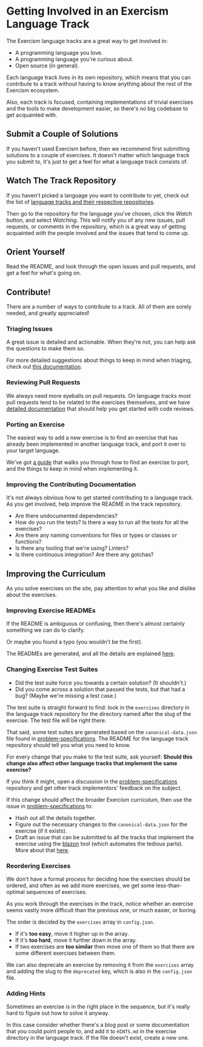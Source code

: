 # Getting Involved in an Exercism Language Track

[repositories]: http://exercism.io/repositories
[triaging-issues]: /you-can-help/triage-issues.md
[reviewing-prs]: /you-can-help/review-pull-requests.md
[porting]: /you-can-help/implement-an-exercise-from-specification.md
[problem-specifications]: https://github.com/exercism/problem-specifications
[blazon]: https://github.com/exercism/blazon
[blazon-process]: /you-can-help/improve-exercise-metadata.md
[fixing-readmes]: /language-tracks/exercises/anatomy/readmes.md

The Exercism language tracks are a great way to get involved in:

- A programming language you love.
- A programming language you're curious about.
- Open source (in general).

Each language track lives in its own repository, which means that you can contribute
to a track without having to know anything about the rest of the Exercism ecosystem.

Also, each track is focused, containing implementations of trivial exercises and the tools
to make development easier, so there's no big codebase to get acquainted with.

## Submit a Couple of Solutions

If you haven't used Exercism before, then we recommend first submitting solutions to a couple of
exercises. It doesn't matter which language track you submit to, it's just to get a feel
for what a language track consists of.

## Watch The Track Repository

If you haven't picked a language you want to contribute to yet, check out the list of [language tracks
and their respective repositories][repositories].

Then go to the repository for the language you've chosen, click the _Watch_ button, and select _Watching_.
This will notify you of any new issues, pull requests, or comments in the repository, which is a great way
of getting acquainted with the people involved and the issues that tend to come up.

## Orient Yourself

Read the README, and look through the open issues and pull requests, and get a feel for what's going on.

## Contribute!

There are a number of ways to contribute to a track. All of them are sorely needed, and greatly appreciated!

### Triaging Issues

A great issue is detailed and actionable. When they're not, you can help ask the questions to make them so.

For more detailed suggestions about things to keep in mind when triaging, check out [this documentation][triaging-issues].

### Reviewing Pull Requests

We always need more eyeballs on pull requests. On language tracks most pull requests tend to be related to
the exercises themselves, and we have [detailed documentation][reviewing-prs] that should help
you get started with code reviews.

### Porting an Exercise

The easiest way to add a new exercise is to find an exercise that has already been implemented in another language
track, and port it over to your target language.

We've got [a guide][porting] that walks you through how to find an exercise to port, and the things to
keep in mind when implementing it.

### Improving the Contributing Documentation

It's not always obvious how to get started contributing to a language track. As you get involved, help improve the
README in the track repository.

* Are there undocumented dependencies?
* How do you run the tests? Is there a way to run all the tests for all the exercises?
* Are there any naming conventions for files or types or classes or functions?
* Is there any tooling that we're using? Linters?
* Is there continuous integration? Are there any gotchas?

## Improving the Curriculum

As you solve exercises on the site, pay attention to what you like and dislike
about the exercises.

### Improving Exercise READMEs

If the README is ambiguous or confusing, then there's almost certainly
something we can do to clarify.

Or maybe you found a typo (you wouldn't be the first).

The READMEs are generated, and all the details are explained [here][fixing-readmes].

### Changing Exercise Test Suites

* Did the test suite force you towards a certain solution? (It shouldn't.)
* Did you come across a solution that passed the tests, but that had a bug?
  (Maybe we're missing a test case.)

The test suite is straight forward to find: look in the `exercises`
directory in the language track repository for the directory named after the
slug of the exercise. The test file will be right there.

That said, some test suites are generated based on the `canonical-data.json`
file found in [problem-specifications][]. The README for the language track repository
should tell you what you need to know.

For every change that you make to the test suite, ask yourself: **Should this
change also affect other language tracks that implement the same exercise?**

If you think it might, open a discussion in the [problem-specifications][] repository and get
other track implementors' feedback on the subject.

If this change should affect the broader Exercism curriculum, then use the
issue in [problem-specifications][] to:

- Hash out all the details together.
- Figure out the necessary changes to the `canonical-data.json` for the
  exercise (if it exists).
- Draft an issue that can be submitted to all the tracks that implement the
  exercise using the [blazon][] tool (which automates the tedious parts).
  More about that [here][blazon-process].

### Reordering Exercises

We don't have a formal process for deciding how the exercises should be
ordered, and often as we add more exercises, we get some less-than-optimal
sequences of exercises.

As you work through the exercises in the track, notice whether an exercise
seems vastly more difficult than the previous one, or much easier, or boring.

The order is decided by the `exercises` array in `config.json`.

* If it's **too easy**, move it higher up in the array.
* If it's **too hard**, move it further down in the array.
* If two exercises are **too similar** then move one of them so that there are
  some different exercises between them.

We can also deprecate an exercise by removing it from the `exercises` array
and adding the slug to the `deprecated` key, which is also in the
`config.json` file.

### Adding Hints

Sometimes an exercise is in the right place in the sequence, but it's really
hard to figure out how to solve it anyway.

In this case consider whether there's a blog post or some documentation that
you could point people to, and add it to `HINTS.md` in the exercise directory
in the language track. If the file doesn't exist, create a new one.
